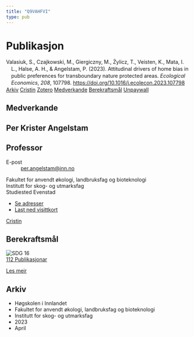 ```yaml
---
title: "Q9VAHFVI"
type: pub
---
```

<h1>Publikasjon</h1>
<article id="csl-bib-container-Q9VAHFVI" class="csl-bib-container">
  <div class="csl-bib-body" style="line-height: 1.35; padding-left: 1em; text-indent:-1em;">
  <div class="csl-entry">Valasiuk, S., Czajkowski, M., Giergiczny, M., &#x17B;ylicz, T., Veisten, K., Mata, I. L., Halse, A. H., &amp; Angelstam, P. (2023). Attitudinal drivers of home bias in public preferences for transboundary nature protected areas. <i>Ecological Economics</i>, <i>208</i>, 107798. <a href="https://doi.org/10.1016/j.ecolecon.2023.107798">https://doi.org/10.1016/j.ecolecon.2023.107798</a></div>
</div>
  <div class="csl-bib-buttons">
    <a href="#taxonomy-article-Q9VAHFVI" class="csl-bib-button">Arkiv</a>
    <a href alt="Cristin URL" class="csl-bib-button">Cristin</a>
    <a href alt="Zotero URL" class="csl-bib-button">Zotero</a>
    <a href="#contributors-article-Q9VAHFVI" class="csl-bib-button">Medverkande</a>
    <a href="#sdg-article-Q9VAHFVI" class="csl-bib-button">Berekraftsmål</a>
    <a href="https://doi.org/10.1016/j.ecolecon.2023.107798" class="csl-bib-button">Unpaywall</a>
  </div>
  <div id="csl-bib-meta-container-Q9VAHFVI"></div>
</article>
<div id="csl-bib-meta-Q9VAHFVI" class="csl-bib-meta">
  <article id="contributors-article-Q9VAHFVI" class="contributors-article">
    <h1>Medverkande</h1>
    <div class="personas">
<div class="vrtx-hinn-person-card">
<div class="photo">
<i class="lar la-user-circle missing-person"></i>
</div>
<div class="info">
<hgroup><h1>Per Krister Angelstam</h1>
<h2>Professor</h2>
</hgroup><dl>
<dt>E-post</dt>
<dd>
<a href="mailto:per.angelstam@inn.no">per.angelstam@inn.no</a>
</dd>
</dl>
<p>
Fakultet for anvendt økologi, landbruksfag og bioteknologi<br>
Institutt for skog- og utmarksfag<br>
Studiested Evenstad
</p>
<ul class="vrtx-hinn-links">
<li><a href="https://www.inn.no/finn-en-ansatt/per-angelstam.html#vrtx-hinn-addresses">Se adresser</a></li>
<li><a href="https://www.inn.no/finn-en-ansatt/per-angelstam.html?vrtx=vcf">Last ned visittkort</a></li>
</ul>
</div>
</div>
<a href="https://app.cristin.no/persons/show.jsf?id=1318014" alt="Cristin URL" class="personas-cristin">Cristin</a>
</div>
  </article>
  <article id="sdg-article-Q9VAHFVI" class="sdg-article">
    <h1>Berekraftsmål</h1>
    <div class="sdg-container"><div id="sdg16" class="sdg">
<img src="{{< params subfolder >}}images/sdg/sdg16_no.png" class="image" alt="SDG 16">
<div class="sdg-overlay">
<a href="{{< params subfolder >}}no/archive/?sdg=16#archive" class="sdg-publication-count"><span>112</span> Publikasjonar</a>
<p><a href="https://www.fn.no/om-fn/fns-baerekraftsmaal/fred-rettferdighet-og-velfungerende-institusjoner?lang=nno-NO" class="sdg-read-more">Les meir</a></p>
</div>
</div></div>
  </article>
  <article id="taxonomy-article-Q9VAHFVI" class="taxonomy-article">
    <h1>Arkiv</h1>
    <ul>
      <li>Høgskolen i Innlandet</li>
      <li>Fakultet for anvendt økologi, landbruksfag og bioteknologi</li>
      <li>Institutt for skog- og utmarksfag</li>
      <li>2023</li>
      <li>April</li>
    </ul>
  </article>
</div>
